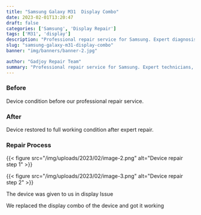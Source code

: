 ```yaml
---
title: "Samsung Galaxy M31  Display Combo"
date: 2023-02-01T13:20:47
draft: false
categories: ['Samsung', 'Display Repair']
tags: ['M31', 'display']
description: "Professional repair service for Samsung. Expert diagnosis and quality repairs in Bangalore."
slug: "samsung-galaxy-m31-display-combo"
banner: "img/banners/banner-2.jpg"

author: "Gadjoy Repair Team"
summary: "Professional repair service for Samsung. Expert technicians, quality parts, warranty included."
---
```



### Before

Device condition before our professional repair service.

### After

Device restored to full working condition after expert repair.

### Repair Process

{{< figure src="/img/uploads/2023/02/image-2.png" alt="Device repair step 1" >}}

{{< figure src="/img/uploads/2023/02/image-3.png" alt="Device repair step 2" >}}


The device was given to us in display Issue

We replaced the display combo of the device and got it working